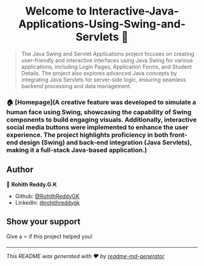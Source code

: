 <h1 align="center">Welcome to Interactive-Java-Applications-Using-Swing-and-Servlets 👋</h1>
<p>
</p>

> The Java Swing and Servlet Applications project focuses on creating user-friendly and interactive interfaces using Java Swing for various applications, including Login Pages, Application Forms, and Student Details. The project also explores advanced Java concepts by integrating Java Servlets for server-side logic, ensuring seamless backend processing and data management.

### 🏠 [Homepage](A creative feature was developed to simulate a human face using Swing, showcasing the capability of Swing components to build engaging visuals. Additionally, interactive social media buttons were implemented to enhance the user experience. The project highlights proficiency in both front-end design (Swing) and back-end integration (Java Servlets), making it a full-stack Java-based application.)

## Author

👤 **Rohith Reddy.G.K**

* Github: [@RohithReddyGK](https://github.com/RohithReddyGK)
* LinkedIn: [@rohithreddygk](https://linkedin.com/in/rohithreddygk)

## Show your support

Give a ⭐️ if this project helped you!

***
_This README was generated with ❤️ by [readme-md-generator](https://github.com/kefranabg/readme-md-generator)_